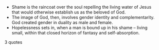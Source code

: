  - Shame is the raincoat over the soul repelling the living water of Jesus that would otherwise establish us as the beloved of God.
 - The image of God, then, involves gender identity and complementarity. God created gender in duality as male and female.
 - Hopelessness sets in, when a man is bound up in his shame – living small, within that closed horizon of fantasy and self-absorption.

3 quotes